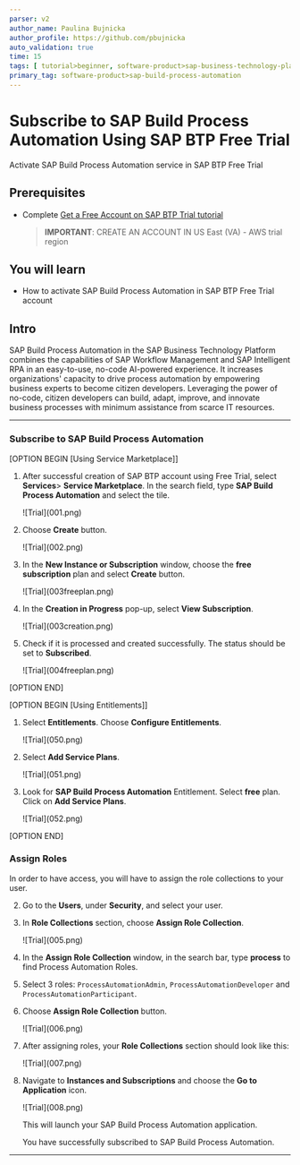 ```yaml
---
parser: v2
author_name: Paulina Bujnicka
author_profile: https://github.com/pbujnicka
auto_validation: true
time: 15
tags: [ tutorial>beginner, software-product>sap-business-technology-platform]
primary_tag: software-product>sap-build-process-automation
---
```


# Subscribe to SAP Build Process Automation Using SAP BTP Free Trial
<!-- description --> Activate SAP Build Process Automation service in SAP BTP Free Trial

## Prerequisites
  - Complete [Get a Free Account on SAP BTP Trial tutorial](hcp-create-trial-account)
    > **IMPORTANT**: CREATE AN ACCOUNT IN US East (VA) - AWS trial region

## You will learn
  - How to activate SAP Build Process Automation in SAP BTP Free Trial account

## Intro
SAP Build Process Automation in the SAP Business Technology Platform combines the capabilities of SAP Workflow Management and SAP Intelligent RPA in an easy-to-use, no-code AI-powered experience. It increases organizations' capacity to drive process automation by empowering business experts to become citizen developers. Leveraging the power of no-code, citizen developers can build, adapt, improve, and innovate business processes with minimum assistance from scarce IT resources.

---

### Subscribe to SAP Build Process Automation

[OPTION BEGIN [Using Service Marketplace]]

1. After successful creation of SAP BTP account using Free Trial, select **Services**> **Service Marketplace**. In the search field, type **SAP Build Process Automation** and select the tile.

    <!-- border -->![Trial](001.png)

2. Choose **Create** button.

    <!-- border -->![Trial](002.png)

3.  In the **New Instance or Subscription** window, choose the **free subscription** plan and select **Create** button.

    <!-- border -->![Trial](003freeplan.png)

4. In the **Creation in Progress** pop-up, select **View Subscription**.

    <!-- border -->![Trial](003creation.png)

5. Check if it is processed and created successfully. The status should be set to **Subscribed**.

    <!-- border -->![Trial](004freeplan.png)

[OPTION END]

[OPTION BEGIN [Using Entitlements]]

1. Select **Entitlements**. Choose **Configure Entitlements**. 

    <!-- border -->![Trial](050.png)

2. Select **Add Service Plans**.

    <!-- border -->![Trial](051.png)

3. Look for **SAP Build Process Automation** Entitlement. Select **free** plan. Click on **Add Service Plans**.

    <!-- border -->![Trial](052.png)

[OPTION END]

### Assign Roles

In order to have access, you will have to assign the role collections to your user.
   
2. Go to the **Users**, under **Security**, and select your user.

3. In **Role Collections** section, choose **Assign Role Collection**.

    <!-- border -->![Trial](005.png)

4. In the **Assign Role Collection** window, in the search bar, type **process** to find Process Automation Roles.

5. Select 3 roles: `ProcessAutomationAdmin`, `ProcessAutomationDeveloper` and `ProcessAutomationParticipant`.

6. Choose **Assign Role Collection** button.

     <!-- border -->![Trial](006.png)   

7. After assigning roles, your **Role Collections** section should look like this:

    <!-- border -->![Trial](007.png)

8. Navigate to **Instances and Subscriptions** and choose the **Go to Application** icon.

    <!-- border -->![Trial](008.png)

    This will launch your SAP Build Process Automation application.

    You have successfully subscribed to SAP Build Process Automation.
   

---
